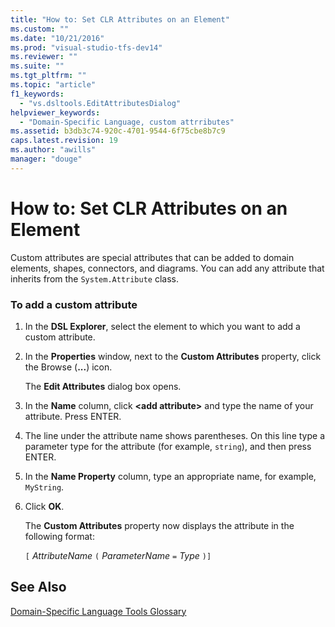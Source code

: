 ```yaml
---
title: "How to: Set CLR Attributes on an Element"
ms.custom: ""
ms.date: "10/21/2016"
ms.prod: "visual-studio-tfs-dev14"
ms.reviewer: ""
ms.suite: ""
ms.tgt_pltfrm: ""
ms.topic: "article"
f1_keywords: 
  - "vs.dsltools.EditAttributesDialog"
helpviewer_keywords: 
  - "Domain-Specific Language, custom attrributes"
ms.assetid: b3db3c74-920c-4701-9544-6f75cbe8b7c9
caps.latest.revision: 19
ms.author: "awills"
manager: "douge"
---
```

# How to: Set CLR Attributes on an Element
Custom attributes are special attributes that can be added to domain elements, shapes, connectors, and diagrams. You can add any attribute that inherits from the `System.Attribute` class.  
  
### To add a custom attribute  
  
1.  In the **DSL Explorer**, select the element to which you want to add a custom attribute.  
  
2.  In the **Properties** window, next to the **Custom Attributes** property, click the Browse (**...**) icon.  
  
     The **Edit Attributes** dialog box opens.  
  
3.  In the **Name** column, click **\<add attribute>** and type the name of your attribute. Press ENTER.  
  
4.  The line under the attribute name shows parentheses. On this line type a parameter type for the attribute (for example, `string`), and then press ENTER.  
  
5.  In the **Name Property** column, type an appropriate name, for example, `MyString`.  
  
6.  Click **OK**.  
  
     The **Custom Attributes** property now displays the attribute in the following format:  
  
     `[` *AttributeName* `(` *ParameterName* `=` *Type* `)]`  
  
## See Also  
 [Domain-Specific Language Tools Glossary](http://msdn.microsoft.com/en-us/ca5e84cb-a315-465c-be24-76aa3df276aa)